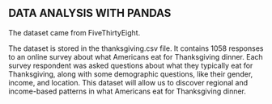 ## DATA ANALYSIS WITH PANDAS

The dataset came from FiveThirtyEight.

The dataset is stored in the thanksgiving.csv file. 
It contains 1058 responses to an online survey about what Americans eat for Thanksgiving dinner. 
Each survey respondent was asked questions about what they typically eat for Thanksgiving, 
along with some demographic questions, like their gender, income, and location. 
This dataset will allow us to discover regional and income-based patterns in what Americans eat for Thanksgiving dinner.
